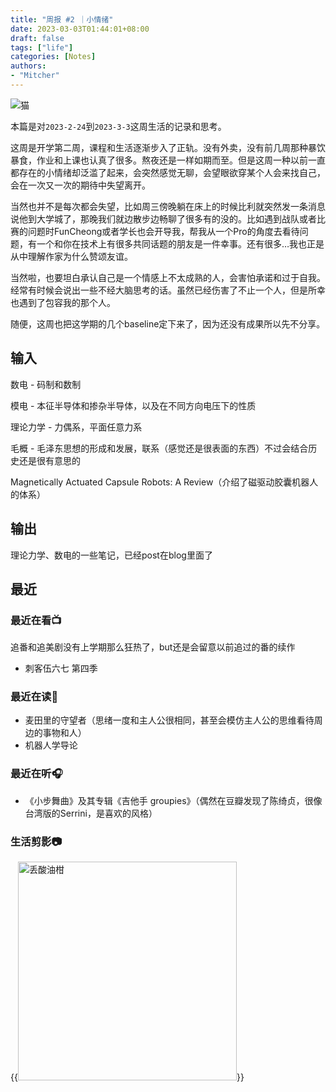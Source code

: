 ```yaml
---
title: "周报 #2 ｜小情绪"
date: 2023-03-03T01:44:01+08:00
draft: false
tags: ["life"]
categories: [Notes]
authors:
- "Mitcher"
---
```


![猫](https://mitcher-1316637614.cos.ap-nanjing.myqcloud.com/test/28f3d3c986a418bea9986cdf32d007e.jpg)

本篇是对`2023-2-24`到`2023-3-3`这周生活的记录和思考。

这周是开学第二周，课程和生活逐渐步入了正轨。没有外卖，没有前几周那种暴饮暴食，作业和上课也认真了很多。熬夜还是一样如期而至。但是这周一种以前一直都存在的小情绪却泛滥了起来，会突然感觉无聊，会望眼欲穿某个人会来找自己，会在一次又一次的期待中失望离开。

当然也并不是每次都会失望，比如周三傍晚躺在床上的时候比利就突然发一条消息说他到大学城了，那晚我们就边散步边畅聊了很多有的没的。比如遇到战队或者比赛的问题时FunCheong或者学长也会开导我，帮我从一个Pro的角度去看待问题，有一个和你在技术上有很多共同话题的朋友是一件幸事。还有很多…我也正是从中理解作家为什么赞颂友谊。

当然啦，也要坦白承认自己是一个情感上不太成熟的人，会害怕承诺和过于自我。经常有时候会说出一些不经大脑思考的话。虽然已经伤害了不止一个人，但是所幸也遇到了包容我的那个人。

随便，这周也把这学期的几个baseline定下来了，因为还没有成果所以先不分享。

## 输入

数电 - 码制和数制

模电 - 本征半导体和掺杂半导体，以及在不同方向电压下的性质

理论力学 - 力偶系，平面任意力系

毛概 - 毛泽东思想的形成和发展，联系（感觉还是很表面的东西）不过会结合历史还是很有意思的

Magnetically Actuated Capsule Robots: A Review（介绍了磁驱动胶囊机器人的体系）

## 输出

理论力学、数电的一些笔记，已经post在blog里面了

## 最近

### 最近在看📺

追番和追美剧没有上学期那么狂热了，but还是会留意以前追过的番的续作

- 刺客伍六七 第四季

### 最近在读📕

- 麦田里的守望者（思绪一度和主人公很相同，甚至会模仿主人公的思维看待周边的事物和人）
- 机器人学导论

### 最近在听🎧

- 《小步舞曲》及其专辑《吉他手 groupies》（偶然在豆瓣发现了陈绮贞，很像台湾版的Serrini，是喜欢的风格）

### 生活剪影📷

{{<img src="https://mitcher-1316637614.cos.ap-nanjing.myqcloud.com/test/0386c233b79fad3824bbc3cdf2070c9.jpg" alt="丢酸油柑" align="aligncenter" width="350" caption="> 和比利那晚喝的丢酸油柑，油柑曾是小时候很喜欢的水果">}}
